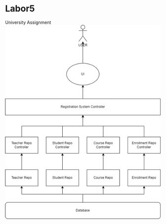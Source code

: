 # Labor5
University Assignment 
![UML](https://github.com/2XG-DEV/Labor5/blob/master/UML_LAB5.png?raw=true)
